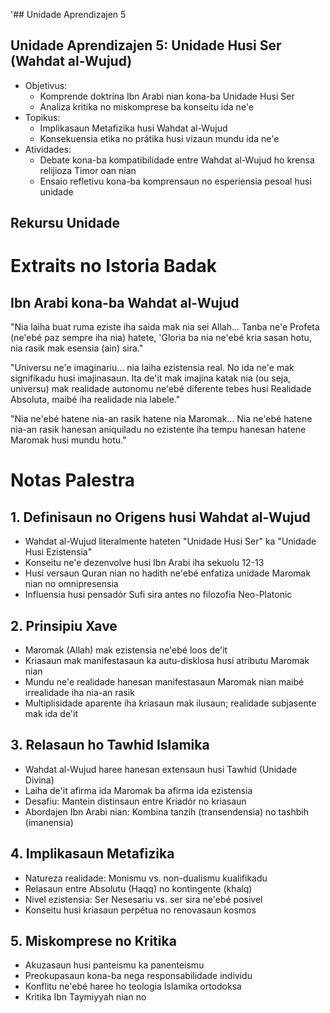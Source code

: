 '## Unidade Aprendizajen 5

## Unidade Aprendizajen 5: Unidade Husi Ser (Wahdat al-Wujud)
- Objetivus:
  * Komprende doktrina Ibn Arabi nian kona-ba Unidade Husi Ser
  * Analiza kritika no miskomprese ba konseitu ida ne'e
- Topikus:
  * Implikasaun Metafizika husi Wahdat al-Wujud
  * Konsekuensia etika no prátika husi vizaun mundu ida ne'e
- Atividades:
  * Debate kona-ba kompatibilidade entre Wahdat al-Wujud ho krensa relijioza Timor oan nian
  * Ensaio refletivu kona-ba komprensaun no esperiensia pesoal husi unidade

## Rekursu Unidade

# Extraits no Istoria Badak

## Ibn Arabi kona-ba Wahdat al-Wujud

"Nia laiha buat ruma eziste iha saida mak nia sei Allah... Tanba ne'e Profeta (ne'ebé paz sempre iha nia) hatete, 'Gloria ba nia ne'ebé kria sasan hotu, nia rasik mak esensia (ain) sira."

"Universu ne'e imaginariu... nia laiha ezistensia real. No ida ne'e mak signifikadu husi imajinasaun. Ita de'it mak imajina katak nia (ou seja, universu) mak realidade autonomu ne'ebé diferente tebes husi Realidade Absoluta, maibé iha realidade nia labele."

"Nia ne'ebé hatene nia-an rasik hatene nia Maromak... Nia ne'ebé hatene nia-an rasik hanesan aniquiladu no ezistente iha tempu hanesan hatene Maromak husi mundu hotu."

# Notas Palestra

## 1. Definisaun no Origens husi Wahdat al-Wujud

- Wahdat al-Wujud literalmente hateten "Unidade Husi Ser" ka "Unidade Husi Ezistensia"
- Konseitu ne'e dezenvolve husi Ibn Arabi iha sekuolu 12-13
- Husi versaun Quran nian no hadith ne'ebé enfatiza unidade Maromak nian no omnipresensia
- Influensia husi pensadór Sufi sira antes no filozofia Neo-Platonic

## 2. Prinsipiu Xave

- Maromak (Allah) mak ezistensia ne'ebé loos de'it
- Kriasaun mak manifestasaun ka autu-disklosa husi atributu Maromak nian
- Mundu ne'e realidade hanesan manifestasaun Maromak nian maibé irrealidade iha nia-an rasik
- Multiplisidade aparente iha kriasaun mak ilusaun; realidade subjasente mak ida de'it

## 3. Relasaun ho Tawhid Islamika

- Wahdat al-Wujud haree hanesan extensaun husi Tawhid (Unidade Divina)
- Laiha de'it afirma ida Maromak ba afirma ida ezistensia
- Desafiu: Mantein distinsaun entre Kriadór no kriasaun
- Abordajen Ibn Arabi nian: Kombina tanzih (transendensia) no tashbih (imanensia)

## 4. Implikasaun Metafizika

- Natureza realidade: Monismu vs. non-dualismu kualifikadu
- Relasaun entre Absolutu (Haqq) no kontingente (khalq)
- Nivel ezistensia: Ser Nesesariu vs. ser sira ne'ebé posivel
- Konseitu husi kriasaun perpétua no renovasaun kosmos

## 5. Miskomprese no Kritika

- Akuzasaun husi panteismu ka panenteismu
- Preokupasaun kona-ba nega responsabilidade individu
- Konflitu ne'ebé haree ho teologia Islamika ortodoksa
- Kritika Ibn Taymiyyah nian no